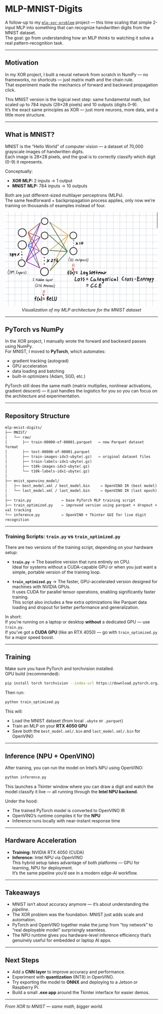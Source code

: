 # MLP-MNIST-Digits

A follow-up to my [`mlp-xor-problem`](https://github.com/michaeltrbo/mlp-xor-problem) project — this time scaling that simple 2-input MLP into something that can recognize handwritten digits from the MNIST dataset.  
The goal: go from understanding how an MLP *thinks* to watching it solve a real pattern-recognition task.

---

## Motivation

In my XOR project, I built a neural network from scratch in NumPy — no frameworks, no shortcuts — just matrix math and the chain rule.  
That experiment made the mechanics of forward and backward propagation click.

This MNIST version is the logical next step: same fundamental math, but scaled up to 784 inputs (28×28 pixels) and 10 outputs (digits 0–9).  
It’s the exact same principles as XOR — just more neurons, more data, and a little more structure.

---

## What is MNIST?

MNIST is the “Hello World” of computer vision — a dataset of 70,000 grayscale images of handwritten digits.  
Each image is 28×28 pixels, and the goal is to correctly classify which digit (0-9) it represents.  

Conceptually:
- **XOR MLP:** 2 inputs → 1 output  
- **MNIST MLP:** 784 inputs → 10 outputs  

Both are just different-sized multilayer perceptrons (MLPs).  
The same feedforward + backpropagation process applies, only now we’re training on thousands of examples instead of four.

<p align="center">
  <img src="public/mnist-mlp.png" alt="MLP Architecture Diagram for MNIST" width="600">
  <br>
  <em>Visualization of my MLP architecture for the MNIST dataset</em>
</p>


---

## PyTorch vs NumPy

In the XOR project, I manually wrote the forward and backward passes using NumPy.  
For MNIST, I moved to **PyTorch**, which automates:
- gradient tracking (autograd)
- GPU acceleration
- data loading and batching
- built-in optimizers (Adam, SGD, etc.)

PyTorch still does the same math (matrix multiplies, nonlinear activations, gradient descent) — it just handles the logistics for you so you can focus on the architecture and experimentation.

---

## Repository Structure

```
mlp-mnist-digits/
├── MNIST/
│   └── raw/
│       ├── train-00000-of-00001.parquet   ← new Parquet dataset format
│       ├── test-00000-of-00001.parquet
│       ├── train-images-idx3-ubyte(.gz)   ← original dataset files
│       ├── train-labels-idx1-ubyte(.gz)
│       ├── t10k-images-idx3-ubyte(.gz)
│       └── t10k-labels-idx1-ubyte(.gz)
│
├── mnist_openvino_model/
│   ├── best_model.xml / best_model.bin     ← OpenVINO IR (best model)
│   └── last_model.xml / last_model.bin     ← OpenVINO IR (last epoch)
│
├── train.py              ← base PyTorch MLP training script
├── train_optimized.py    ← improved version using parquet + dropout + val tracking
└── inference.py          ← OpenVINO + Tkinter GUI for live digit recognition
```

---

### Training Scripts: `train.py` vs `train_optimized.py`

There are two versions of the training script, depending on your hardware setup:

- **`train.py`** → The baseline version that runs entirely on CPU.  
  Ideal for systems without a CUDA-capable GPU or when you just want a simple, portable version of the training loop.

- **`train_optimized.py`** → The faster, GPU-accelerated version designed for machines with NVIDIA GPUs.  
  It uses CUDA for parallel tensor operations, enabling significantly faster training.  
  This script also includes a few extra optimizations like Parquet data loading and dropout for better performance and generalization.

In short:  
If you’re running on a laptop or desktop **without** a dedicated GPU — use `train.py`.  
If you’ve got a **CUDA GPU** (like an RTX 4050) — go with `train_optimized.py` for a major speed boost.

---

## Training

Make sure you have PyTorch and torchvision installed.  
GPU build (recommended):
```bash
pip install torch torchvision --index-url https://download.pytorch.org/whl/cu121
```

Then run:
```bash
python train_optimized.py
```

This will:
- Load the MNIST dataset (from local `.ubyte` or `.parquet`)
- Train an MLP on your **RTX 4050 GPU**
- Save both the `best_model.xml/.bin` and `last_model.xml/.bin` for OpenVINO

---

## Inference (NPU + OpenVINO)

After training, you can run the model on Intel’s NPU using OpenVINO:

```bash
python inference.py
```

This launches a Tkinter window where you can draw a digit and watch the model classify it live — all running through the **Intel NPU backend**.  

Under the hood:
- The trained PyTorch model is converted to OpenVINO IR
- OpenVINO’s runtime compiles it for the **NPU**
- Inference runs locally with near-instant response time

---

## Hardware Acceleration

- **Training:** NVIDIA RTX 4050 (CUDA)  
- **Inference:** Intel NPU via OpenVINO  
  This hybrid setup takes advantage of both platforms — GPU for learning, NPU for deployment.  
  It’s the same pipeline you’d see in a modern edge-AI workflow.

---

## Takeaways

- MNIST isn’t about accuracy anymore — it’s about understanding the *pipeline*.
- The XOR problem was the foundation. MNIST just adds scale and automation.
- PyTorch and OpenVINO together make the jump from “toy network” to “real deployable model” surprisingly seamless.
- The NPU runtime gives you hardware-level inference efficiency that’s genuinely useful for embedded or laptop AI apps.

---

## Next Steps

- Add a **CNN layer** to improve accuracy and performance.
- Experiment with **quantization** (INT8) in OpenVINO.
- Try exporting the model to **ONNX** and deploying to a Jetson or Raspberry Pi.
- Build a small **.exe app** around the Tkinter interface for easier demos.

---

*From XOR to MNIST — same math, bigger world.*
